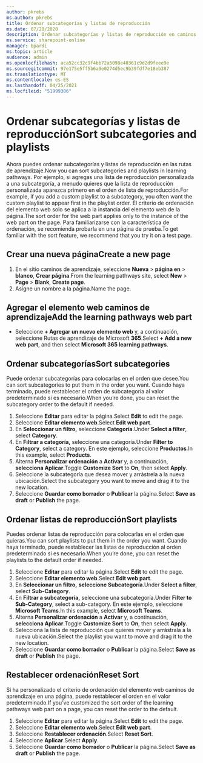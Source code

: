```yaml
---
author: pkrebs
ms.author: pkrebs
title: Ordenar subcategorías y listas de reproducción
ms.date: 07/20/2020
description: Ordenar subcategorías y listas de reproducción en caminos de aprendizaje
ms.service: sharepoint-online
manager: bpardi
ms.topic: article
audience: admin
ms.openlocfilehash: aca52cc32c9f4bb72a5098e40361c9d2d9feee9e
ms.sourcegitcommit: 97e175e5ff5b6a9e0274d5ec9b39fdf7e18eb387
ms.translationtype: MT
ms.contentlocale: es-ES
ms.lasthandoff: 04/25/2021
ms.locfileid: "51999306"
---
```

# <a name="sort-subcategories-and-playlists"></a><span data-ttu-id="121d3-103">Ordenar subcategorías y listas de reproducción</span><span class="sxs-lookup"><span data-stu-id="121d3-103">Sort subcategories and playlists</span></span>

<span data-ttu-id="121d3-104">Ahora puedes ordenar subcategorías y listas de reproducción en las rutas de aprendizaje.</span><span class="sxs-lookup"><span data-stu-id="121d3-104">Now you can sort subcategories and playlists in learning pathways.</span></span> <span data-ttu-id="121d3-105">Por ejemplo, si agregas una lista de reproducción personalizada a una subcategoría, a menudo quieres que la lista de reproducción personalizada aparezca primero en el orden de lista de reproducción.</span><span class="sxs-lookup"><span data-stu-id="121d3-105">For example, if you add a custom playlist to a subcategory, you often want the custom playlist to appear first in the playlist order.</span></span> <span data-ttu-id="121d3-106">El criterio de ordenación del elemento web solo se aplica a la instancia del elemento web de la página.</span><span class="sxs-lookup"><span data-stu-id="121d3-106">The sort order for the web part applies only to the instance of the web part on the page.</span></span> <span data-ttu-id="121d3-107">Para familiarizarse con la característica de ordenación, se recomienda probarla en una página de prueba.</span><span class="sxs-lookup"><span data-stu-id="121d3-107">To get familiar with the sort feature, we recommend that you try it on a test page.</span></span> 

## <a name="create-a-new-page"></a><span data-ttu-id="121d3-108">Crear una nueva página</span><span class="sxs-lookup"><span data-stu-id="121d3-108">Create a new page</span></span>
1. <span data-ttu-id="121d3-109">En el sitio caminos de aprendizaje, seleccione **Nueva**  >  **página en**  >  **blanco**, **Crear página**.</span><span class="sxs-lookup"><span data-stu-id="121d3-109">From the learning pathways site, select **New** > **Page** > **Blank**, **Create page**.</span></span>
2. <span data-ttu-id="121d3-110">Asigne un nombre a la página.</span><span class="sxs-lookup"><span data-stu-id="121d3-110">Name the page.</span></span>

## <a name="add-the-learning-pathways-web-part"></a><span data-ttu-id="121d3-111">Agregar el elemento web caminos de aprendizaje</span><span class="sxs-lookup"><span data-stu-id="121d3-111">Add the learning pathways web part</span></span>
- <span data-ttu-id="121d3-112">Seleccione **+ Agregar un nuevo elemento web** y, a continuación, seleccione Rutas de aprendizaje de Microsoft **365**.</span><span class="sxs-lookup"><span data-stu-id="121d3-112">Select **+ Add a new web part**, and then select **Microsoft 365 learning pathways**.</span></span>
 
## <a name="sort-subcategories"></a><span data-ttu-id="121d3-113">Ordenar subcategorías</span><span class="sxs-lookup"><span data-stu-id="121d3-113">Sort subcategories</span></span>
<span data-ttu-id="121d3-114">Puede ordenar subcategorías para colocarlas en el orden que desee.</span><span class="sxs-lookup"><span data-stu-id="121d3-114">You can sort subcategories to put them in the order you want.</span></span> <span data-ttu-id="121d3-115">Cuando haya terminado, puede restablecer el orden de subcategoría al valor predeterminado si es necesario.</span><span class="sxs-lookup"><span data-stu-id="121d3-115">When you’re done, you can reset the subcategory order to the default if needed.</span></span>  
1. <span data-ttu-id="121d3-116">Seleccione **Editar** para editar la página.</span><span class="sxs-lookup"><span data-stu-id="121d3-116">Select **Edit** to edit the page.</span></span>
2. <span data-ttu-id="121d3-117">Seleccione **Editar elemento web**.</span><span class="sxs-lookup"><span data-stu-id="121d3-117">Select **Edit web part**.</span></span>
3. <span data-ttu-id="121d3-118">En **Seleccionar un filtro,** seleccione **Categoría**.</span><span class="sxs-lookup"><span data-stu-id="121d3-118">Under **Select a filter**, select **Category**.</span></span> 
4. <span data-ttu-id="121d3-119">En **Filtrar a categoría,** seleccione una categoría.</span><span class="sxs-lookup"><span data-stu-id="121d3-119">Under **Filter to Category**, select a category.</span></span> <span data-ttu-id="121d3-120">En este ejemplo, seleccione **Productos**.</span><span class="sxs-lookup"><span data-stu-id="121d3-120">In this example, select **Products**.</span></span> 
5. <span data-ttu-id="121d3-121">Alterna **Personalizar ordenación** a **Activar** y, a continuación, **selecciona Aplicar**.</span><span class="sxs-lookup"><span data-stu-id="121d3-121">Toggle **Customize Sort** to **On**, then select **Apply**.</span></span> 
6. <span data-ttu-id="121d3-122">Seleccione la subcategoría que desea mover y arrástrela a la nueva ubicación.</span><span class="sxs-lookup"><span data-stu-id="121d3-122">Select the subcategory you want to move and drag it to the new location.</span></span> 
7. <span data-ttu-id="121d3-123">Seleccione **Guardar como borrador** o **Publicar** la página.</span><span class="sxs-lookup"><span data-stu-id="121d3-123">Select **Save as draft** or **Publish** the page.</span></span> 

## <a name="sort-playlists"></a><span data-ttu-id="121d3-124">Ordenar listas de reproducción</span><span class="sxs-lookup"><span data-stu-id="121d3-124">Sort playlists</span></span>
<span data-ttu-id="121d3-125">Puedes ordenar listas de reproducción para colocarlas en el orden que quieras.</span><span class="sxs-lookup"><span data-stu-id="121d3-125">You can sort playlists to put them in the order you want.</span></span> <span data-ttu-id="121d3-126">Cuando haya terminado, puede restablecer las listas de reproducción al orden predeterminado si es necesario.</span><span class="sxs-lookup"><span data-stu-id="121d3-126">When you’re done, you can reset the playlists to the default order if needed.</span></span>  
1. <span data-ttu-id="121d3-127">Seleccione **Editar** para editar la página.</span><span class="sxs-lookup"><span data-stu-id="121d3-127">Select **Edit** to edit the page.</span></span>
2. <span data-ttu-id="121d3-128">Seleccione **Editar elemento web**.</span><span class="sxs-lookup"><span data-stu-id="121d3-128">Select **Edit web part**.</span></span>
3. <span data-ttu-id="121d3-129">En **Seleccionar un filtro,** **seleccione Subcategoría**.</span><span class="sxs-lookup"><span data-stu-id="121d3-129">Under **Select a filter**, select **Sub-Category**.</span></span> 
4. <span data-ttu-id="121d3-130">En **Filtrar a subcategoría,** seleccione una subcategoría.</span><span class="sxs-lookup"><span data-stu-id="121d3-130">Under **Filter to Sub-Category**, select a sub-category.</span></span> <span data-ttu-id="121d3-131">En este ejemplo, seleccione **Microsoft Teams**.</span><span class="sxs-lookup"><span data-stu-id="121d3-131">In this example, select **Microsoft Teams**.</span></span>
5. <span data-ttu-id="121d3-132">Alterna **Personalizar ordenación** a **Activar** y, a continuación, **selecciona Aplicar**.</span><span class="sxs-lookup"><span data-stu-id="121d3-132">Toggle **Customize Sort** to **On**, then select **Apply**.</span></span> 
6. <span data-ttu-id="121d3-133">Selecciona la lista de reproducción que quieres mover y arrástrala a la nueva ubicación.</span><span class="sxs-lookup"><span data-stu-id="121d3-133">Select the playlist you want to move and drag it to the new location.</span></span> 
7. <span data-ttu-id="121d3-134">Seleccione **Guardar como borrador** o **Publicar** la página.</span><span class="sxs-lookup"><span data-stu-id="121d3-134">Select **Save as draft** or **Publish** the page.</span></span> 

## <a name="reset-sort"></a><span data-ttu-id="121d3-135">Restablecer ordenación</span><span class="sxs-lookup"><span data-stu-id="121d3-135">Reset Sort</span></span>
<span data-ttu-id="121d3-136">Si ha personalizado el criterio de ordenación del elemento web caminos de aprendizaje en una página, puede restablecer el orden en el valor predeterminado.</span><span class="sxs-lookup"><span data-stu-id="121d3-136">If you’ve customized the sort order of the learning pathways web part on a page, you can reset the order to the default.</span></span>  
1. <span data-ttu-id="121d3-137">Seleccione **Editar** para editar la página.</span><span class="sxs-lookup"><span data-stu-id="121d3-137">Select **Edit** to edit the page.</span></span>
2. <span data-ttu-id="121d3-138">Seleccione **Editar elemento web**.</span><span class="sxs-lookup"><span data-stu-id="121d3-138">Select **Edit web part**.</span></span>
3. <span data-ttu-id="121d3-139">Seleccione **Restablecer ordenación**.</span><span class="sxs-lookup"><span data-stu-id="121d3-139">Select **Reset Sort**.</span></span> 
4. <span data-ttu-id="121d3-140">Seleccione **Aplicar**.</span><span class="sxs-lookup"><span data-stu-id="121d3-140">Select **Apply**.</span></span> 
5. <span data-ttu-id="121d3-141">Seleccione **Guardar como borrador** o **Publicar** la página.</span><span class="sxs-lookup"><span data-stu-id="121d3-141">Select **Save as draft** or **Publish** the page.</span></span> 

